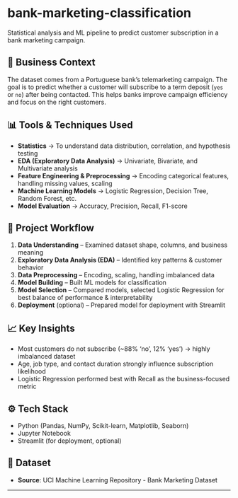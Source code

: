 # bank-marketing-classification
Statistical analysis and ML pipeline to predict customer subscription in a bank marketing campaign.

## 📌 Business Context
The dataset comes from a Portuguese bank’s telemarketing campaign. The goal is to predict whether a customer will subscribe to a term deposit (`yes` or `no`) after being contacted. This helps banks improve campaign efficiency and focus on the right customers.

## 📊 Tools & Techniques Used
- **Statistics** → To understand data distribution, correlation, and hypothesis testing  
- **EDA (Exploratory Data Analysis)** → Univariate, Bivariate, and Multivariate analysis  
- **Feature Engineering & Preprocessing** → Encoding categorical features, handling missing values, scaling  
- **Machine Learning Models** → Logistic Regression, Decision Tree, Random Forest, etc.  
- **Model Evaluation** → Accuracy, Precision, Recall, F1-score  

## 📂 Project Workflow
1. **Data Understanding** – Examined dataset shape, columns, and business meaning  
2. **Exploratory Data Analysis (EDA)** – Identified key patterns & customer behavior  
3. **Data Preprocessing** – Encoding, scaling, handling imbalanced data  
4. **Model Building** – Built ML models for classification  
5. **Model Selection** – Compared models, selected Logistic Regression for best balance of performance & interpretability  
6. **Deployment** (optional) – Prepared model for deployment with Streamlit  

## 📈 Key Insights
- Most customers do not subscribe (~88% ‘no’, 12% ‘yes’) → highly imbalanced dataset  
- Age, job type, and contact duration strongly influence subscription likelihood  
- Logistic Regression performed best with Recall as the business-focused metric  

## ⚙️ Tech Stack
- Python (Pandas, NumPy, Scikit-learn, Matplotlib, Seaborn)  
- Jupyter Notebook  
- Streamlit (for deployment, optional)  

## 📎 Dataset
- **Source**: UCI Machine Learning Repository - Bank Marketing Dataset  

---
